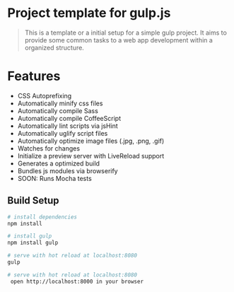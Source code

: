 # Project template for gulp.js

> This is a template or a initial setup for a simple gulp project. It aims to provide some common tasks to a web app development within a organized structure.

# Features

- CSS Autoprefixing
- Automatically minify css files
- Automatically compile Sass
- Automatically compile CoffeeScript
- Automatically lint scripts via jsHint
- Automatically uglify script files
- Automatically optimize image files (.jpg, .png, .gif)
- Watches for changes
- Initialize a preview server with LiveReload support
- Generates a optimized build
- Bundles js modules via browserify
- SOON: Runs Mocha tests

## Build Setup

``` bash
# install dependencies
npm install

# install gulp
npm install gulp

# serve with hot reload at localhost:8080
gulp

# serve with hot reload at localhost:8080
 open http://localhost:8000 in your browser

```
